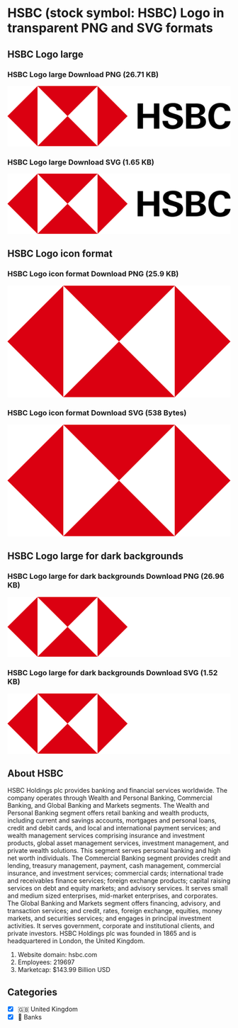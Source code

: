 # HSBC (stock symbol: HSBC) Logo in transparent PNG and SVG formats

## HSBC Logo large

### HSBC Logo large Download PNG (26.71 KB)

![HSBC Logo large Download PNG (26.71 KB)](/img/orig/HSBC_BIG-50681d90.png)

### HSBC Logo large Download SVG (1.65 KB)

![HSBC Logo large Download SVG (1.65 KB)](/img/orig/HSBC_BIG-d6cd9d44.svg)

## HSBC Logo icon format

### HSBC Logo icon format Download PNG (25.9 KB)

![HSBC Logo icon format Download PNG (25.9 KB)](/img/orig/HSBC-9c9da987.png)

### HSBC Logo icon format Download SVG (538 Bytes)

![HSBC Logo icon format Download SVG (538 Bytes)](/img/orig/HSBC-7963b346.svg)

## HSBC Logo large for dark backgrounds

### HSBC Logo large for dark backgrounds Download PNG (26.96 KB)

![HSBC Logo large for dark backgrounds Download PNG (26.96 KB)](/img/orig/HSBC_BIG.D-a249e308.png)

### HSBC Logo large for dark backgrounds Download SVG (1.52 KB)

![HSBC Logo large for dark backgrounds Download SVG (1.52 KB)](/img/orig/HSBC_BIG.D-9707f377.svg)

## About HSBC

HSBC Holdings plc provides banking and financial services worldwide. The company operates through Wealth and Personal Banking, Commercial Banking, and Global Banking and Markets segments. The Wealth and Personal Banking segment offers retail banking and wealth products, including current and savings accounts, mortgages and personal loans, credit and debit cards, and local and international payment services; and wealth management services comprising insurance and investment products, global asset management services, investment management, and private wealth solutions. This segment serves personal banking and high net worth individuals. The Commercial Banking segment provides credit and lending, treasury management, payment, cash management, commercial insurance, and investment services; commercial cards; international trade and receivables finance services; foreign exchange products; capital raising services on debt and equity markets; and advisory services. It serves small and medium sized enterprises, mid-market enterprises, and corporates. The Global Banking and Markets segment offers financing, advisory, and transaction services; and credit, rates, foreign exchange, equities, money markets, and securities services; and engages in principal investment activities. It serves government, corporate and institutional clients, and private investors. HSBC Holdings plc was founded in 1865 and is headquartered in London, the United Kingdom.

1. Website domain: hsbc.com
2. Employees: 219697
3. Marketcap: $143.99 Billion USD


## Categories
- [x] 🇬🇧 United Kingdom
- [x] 🏦 Banks
